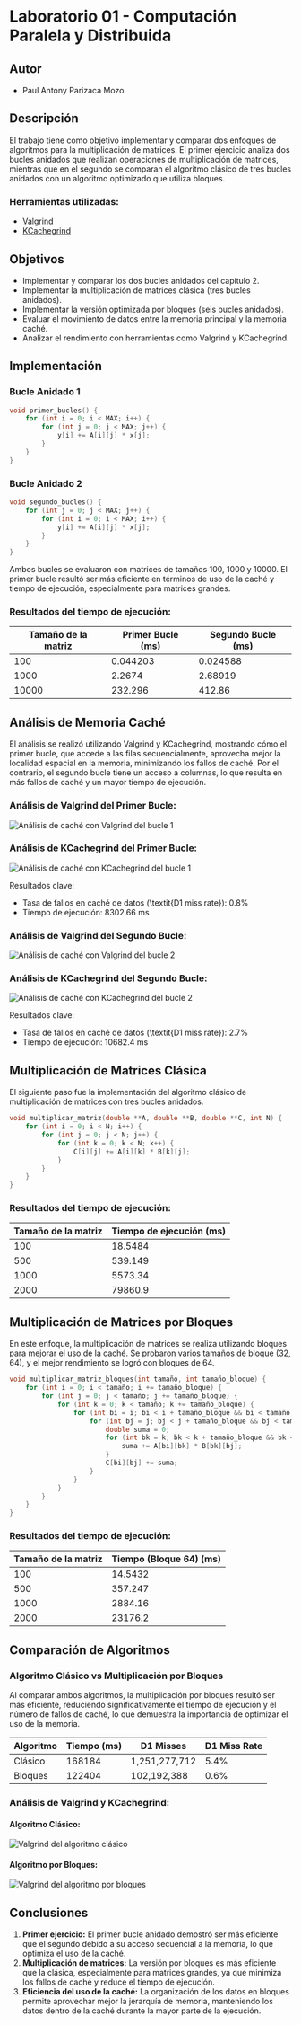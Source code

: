 # Laboratorio 01 - Computación Paralela y Distribuida

## Autor
- Paul Antony Parizaca Mozo

## Descripción

El trabajo tiene como objetivo implementar y comparar dos enfoques de algoritmos para la multiplicación de matrices. El primer ejercicio analiza dos bucles anidados que realizan operaciones de multiplicación de matrices, mientras que en el segundo se comparan el algoritmo clásico de tres bucles anidados con un algoritmo optimizado que utiliza bloques. 

### Herramientas utilizadas:
- [Valgrind](https://valgrind.org/)
- [KCachegrind](https://kcachegrind.sourceforge.net/)

## Objetivos

- Implementar y comparar los dos bucles anidados del capítulo 2.
- Implementar la multiplicación de matrices clásica (tres bucles anidados).
- Implementar la versión optimizada por bloques (seis bucles anidados).
- Evaluar el movimiento de datos entre la memoria principal y la memoria caché.
- Analizar el rendimiento con herramientas como Valgrind y KCachegrind.

## Implementación

### Bucle Anidado 1

```cpp
void primer_bucles() {
    for (int i = 0; i < MAX; i++) {
        for (int j = 0; j < MAX; j++) {
            y[i] += A[i][j] * x[j];
        }
    }
}
```

### Bucle Anidado 2

```cpp
void segundo_bucles() {
    for (int j = 0; j < MAX; j++) {
        for (int i = 0; i < MAX; i++) {
            y[i] += A[i][j] * x[j];
        }
    }
}
```

Ambos bucles se evaluaron con matrices de tamaños 100, 1000 y 10000. El primer bucle resultó ser más eficiente en términos de uso de la caché y tiempo de ejecución, especialmente para matrices grandes. 

### Resultados del tiempo de ejecución:

| Tamaño de la matriz | Primer Bucle (ms) | Segundo Bucle (ms) |
|---------------------|-------------------|--------------------|
| 100                 | 0.044203          | 0.024588           |
| 1000                | 2.2674            | 2.68919            |
| 10000               | 232.296           | 412.86             |

## Análisis de Memoria Caché

El análisis se realizó utilizando Valgrind y KCachegrind, mostrando cómo el primer bucle, que accede a las filas secuencialmente, aprovecha mejor la localidad espacial en la memoria, minimizando los fallos de caché. Por el contrario, el segundo bucle tiene un acceso a columnas, lo que resulta en más fallos de caché y un mayor tiempo de ejecución.

### Análisis de Valgrind del Primer Bucle:

![Análisis de caché con Valgrind del bucle 1](captures/bucle1Valgrind.png)

### Análisis de KCachegrind del Primer Bucle:

![Análisis de caché con KCachegrind del bucle 1](captures/blucle1Kcachegrind.png)

Resultados clave:
- Tasa de fallos en caché de datos (\textit{D1 miss rate}): 0.8%
- Tiempo de ejecución: 8302.66 ms

### Análisis de Valgrind del Segundo Bucle:

![Análisis de caché con Valgrind del bucle 2](captures/bucle2Valgrind.png)

### Análisis de KCachegrind del Segundo Bucle:

![Análisis de caché con KCachegrind del bucle 2](captures/bucle2Kcachegrind.png)

Resultados clave:
- Tasa de fallos en caché de datos (\textit{D1 miss rate}): 2.7%
- Tiempo de ejecución: 10682.4 ms

## Multiplicación de Matrices Clásica

El siguiente paso fue la implementación del algoritmo clásico de multiplicación de matrices con tres bucles anidados.

```cpp
void multiplicar_matriz(double **A, double **B, double **C, int N) {
    for (int i = 0; i < N; i++) {
        for (int j = 0; j < N; j++) {
            for (int k = 0; k < N; k++) {
                C[i][j] += A[i][k] * B[k][j];
            }
        }
    }
}
```

### Resultados del tiempo de ejecución:

| Tamaño de la matriz | Tiempo de ejecución (ms) |
|---------------------|--------------------------|
| 100                 | 18.5484                  |
| 500                 | 539.149                  |
| 1000                | 5573.34                  |
| 2000                | 79860.9                  |

## Multiplicación de Matrices por Bloques

En este enfoque, la multiplicación de matrices se realiza utilizando bloques para mejorar el uso de la caché. Se probaron varios tamaños de bloque (32, 64), y el mejor rendimiento se logró con bloques de 64.

```cpp
void multiplicar_matriz_bloques(int tamaño, int tamaño_bloque) {
    for (int i = 0; i < tamaño; i += tamaño_bloque) {
        for (int j = 0; j < tamaño; j += tamaño_bloque) {
            for (int k = 0; k < tamaño; k += tamaño_bloque) {
                for (int bi = i; bi < i + tamaño_bloque && bi < tamaño; ++bi) {
                    for (int bj = j; bj < j + tamaño_bloque && bj < tamaño; ++bj) {
                        double suma = 0;
                        for (int bk = k; bk < k + tamaño_bloque && bk < tamaño; ++bk) {
                            suma += A[bi][bk] * B[bk][bj];
                        }
                        C[bi][bj] += suma;
                    }
                }
            }
        }
    }
}
```

### Resultados del tiempo de ejecución:

| Tamaño de la matriz | Tiempo (Bloque 64) (ms) |
|---------------------|-------------------------|
| 100                 | 14.5432                 |
| 500                 | 357.247                 |
| 1000                | 2884.16                 |
| 2000                | 23176.2                 |

## Comparación de Algoritmos

### Algoritmo Clásico vs Multiplicación por Bloques

Al comparar ambos algoritmos, la multiplicación por bloques resultó ser más eficiente, reduciendo significativamente el tiempo de ejecución y el número de fallos de caché, lo que demuestra la importancia de optimizar el uso de la memoria.

| Algoritmo | Tiempo (ms) | D1 Misses | D1 Miss Rate |
|-----------|-------------|-----------|--------------|
| Clásico   | 168184      | 1,251,277,712 | 5.4% |
| Bloques   | 122404      | 102,192,388   | 0.6% |

### Análisis de Valgrind y KCachegrind:

#### Algoritmo Clásico:

![Valgrind del algoritmo clásico](captures/multClasicaValgrind.png)

#### Algoritmo por Bloques:

![Valgrind del algoritmo por bloques](captures/mulbloquesvalgrind.png)

## Conclusiones

1. **Primer ejercicio:** El primer bucle anidado demostró ser más eficiente que el segundo debido a su acceso secuencial a la memoria, lo que optimiza el uso de la caché.
2. **Multiplicación de matrices:** La versión por bloques es más eficiente que la clásica, especialmente para matrices grandes, ya que minimiza los fallos de caché y reduce el tiempo de ejecución.
3. **Eficiencia del uso de la caché:** La organización de los datos en bloques permite aprovechar mejor la jerarquía de memoria, manteniendo los datos dentro de la caché durante la mayor parte de la ejecución.

